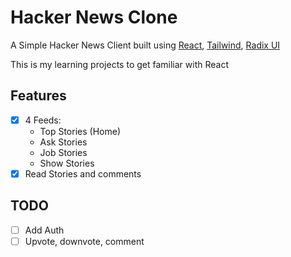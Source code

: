
# Hacker News Clone

A Simple Hacker News Client built using [React](https://react.dev/), [Tailwind](https://tailwindcss.com/), [Radix UI](https://www.radix-ui.com/)

This is my learning projects to get familiar with React

## Features

- [x] 4 Feeds:
  - Top Stories (Home)
  - Ask Stories
  - Job Stories
  - Show Stories
- [x] Read Stories and comments

## TODO

- [ ] Add Auth
- [ ] Upvote, downvote, comment

